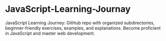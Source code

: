 # JavaScript-Learning-Journay
JavaScript Learning Journey: GitHub repo with organized subdirectories, beginner-friendly exercises, examples, and explanations. Become proficient in JavaScript and master web development.
